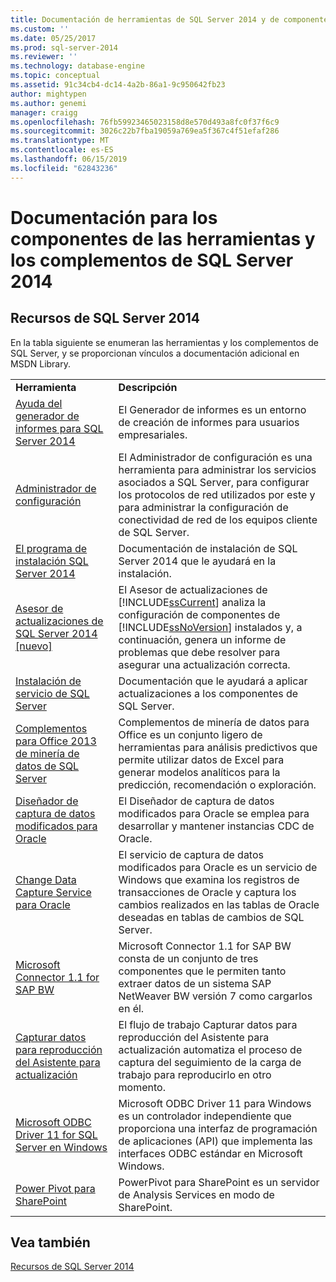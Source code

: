 ```yaml
---
title: Documentación de herramientas de SQL Server 2014 y de componentes de complementos | Microsoft Docs
ms.custom: ''
ms.date: 05/25/2017
ms.prod: sql-server-2014
ms.reviewer: ''
ms.technology: database-engine
ms.topic: conceptual
ms.assetid: 91c34cb4-dc14-4a2b-86a1-9c950642fb23
author: mightypen
ms.author: genemi
manager: craigg
ms.openlocfilehash: 76fb59923465023158d8e570d493a8fc0f37f6c9
ms.sourcegitcommit: 3026c22b7fba19059a769ea5f367c4f51efaf286
ms.translationtype: MT
ms.contentlocale: es-ES
ms.lasthandoff: 06/15/2019
ms.locfileid: "62843236"
---
```

# <a name="documentation-for-sql-server-2014-tools-and-add-in-components"></a>Documentación para los componentes de las herramientas y los complementos de SQL Server 2014
    
## <a name="sql-server-2014-resources"></a>Recursos de SQL Server 2014  
 En la tabla siguiente se enumeran las herramientas y los complementos de SQL Server, y se proporcionan vínculos a documentación adicional en MSDN Library.  
  
|||  
|-|-|  
|**Herramienta**|**Descripción**|  
|[Ayuda del generador de informes para SQL Server 2014](https://go.microsoft.com/fwlink/?LinkId=299171)|El Generador de informes es un entorno de creación de informes para usuarios empresariales.|  
|[Administrador de configuración](../relational-databases/sql-server-configuration-manager.md)|El Administrador de configuración es una herramienta para administrar los servicios asociados a SQL Server, para configurar los protocolos de red utilizados por este y para administrar la configuración de conectividad de red de los equipos cliente de SQL Server.|  
|[El programa de instalación SQL Server 2014](https://go.microsoft.com/fwlink/?LinkId=299175)|Documentación de instalación de SQL Server 2014 que le ayudará en la instalación.|  
|[Asesor de actualizaciones de SQL Server 2014 &#91;nuevo&#93;](../sql-server/install/sql-server-2014-upgrade-advisor.md)|El Asesor de actualizaciones de [!INCLUDE[ssCurrent](../includes/sscurrent-md.md)] analiza la configuración de componentes de [!INCLUDE[ssNoVersion](../includes/ssnoversion-md.md)] instalados y, a continuación, genera un informe de problemas que debe resolver para asegurar una actualización correcta.|  
|[Instalación de servicio de SQL Server](https://go.microsoft.com/fwlink/?LinkId=299176)|Documentación que le ayudará a aplicar actualizaciones a los componentes de SQL Server.|  
|[Complementos para Office 2013 de minería de datos de SQL Server](https://go.microsoft.com/fwlink/?LinkId=299178)|Complementos de minería de datos para Office es un conjunto ligero de herramientas para análisis predictivos que permite utilizar datos de Excel para generar modelos analíticos para la predicción, recomendación o exploración.|  
|[Diseñador de captura de datos modificados para Oracle](https://go.microsoft.com/fwlink/?LinkId=299179)|El Diseñador de captura de datos modificados para Oracle se emplea para desarrollar y mantener instancias CDC de Oracle.|  
|[Change Data Capture Service para Oracle](https://go.microsoft.com/fwlink/?LinkId=299180)|El servicio de captura de datos modificados para Oracle es un servicio de Windows que examina los registros de transacciones de Oracle y captura los cambios realizados en las tablas de Oracle deseadas en tablas de cambios de SQL Server.|  
|[Microsoft Connector 1.1 for SAP BW](https://go.microsoft.com/fwlink/?LinkId=299181)|Microsoft Connector 1.1 for SAP BW consta de un conjunto de tres componentes que le permiten tanto extraer datos de un sistema SAP NetWeaver BW versión 7 como cargarlos en él.|  
|[Capturar datos para reproducción del Asistente para actualización](https://go.microsoft.com/fwlink/?LinkId=299182)|El flujo de trabajo Capturar datos para reproducción del Asistente para actualización automatiza el proceso de captura del seguimiento de la carga de trabajo para reproducirlo en otro momento.|  
|[Microsoft ODBC Driver 11 for SQL Server en Windows](https://go.microsoft.com/fwlink/?LinkId=299183)|Microsoft ODBC Driver 11 para Windows es un controlador independiente que proporciona una interfaz de programación de aplicaciones (API) que implementa las interfaces ODBC estándar en Microsoft Windows.|  
|[Power Pivot para SharePoint](https://go.microsoft.com/fwlink/?LinkId=299184)|PowerPivot para SharePoint es un servidor de Analysis Services en modo de SharePoint.|  
  
## <a name="see-also"></a>Vea también  
 [Recursos de SQL Server 2014](../2014-toc/books-online-for-sql-server-2014.md)  
  
  
